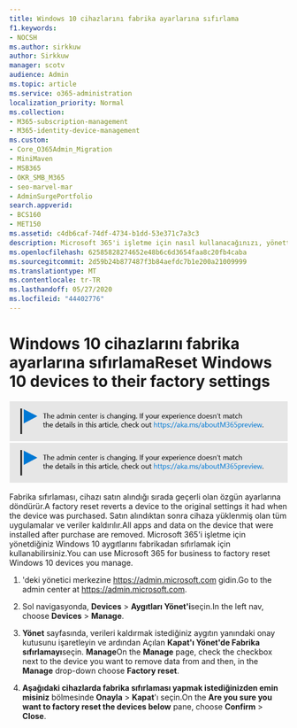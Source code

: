 ```yaml
---
title: Windows 10 cihazlarını fabrika ayarlarına sıfırlama
f1.keywords:
- NOCSH
ms.author: sirkkuw
author: Sirkkuw
manager: scotv
audience: Admin
ms.topic: article
ms.service: o365-administration
localization_priority: Normal
ms.collection:
- M365-subscription-management
- M365-identity-device-management
ms.custom:
- Core_O365Admin_Migration
- MiniMaven
- MSB365
- OKR_SMB_M365
- seo-marvel-mar
- AdminSurgePortfolio
search.appverid:
- BCS160
- MET150
ms.assetid: c4db6caf-74df-4734-b1dd-53e371c7a3c3
description: Microsoft 365'i işletme için nasıl kullanacağınızı, yönettiğiniz Windows 10 aygıtlarını fabrikadan sıfırlamak için nasıl kullanacağınızı ve satın alma sırasında orijinal ayarlarına geri nasıl geri çevirdiğinizi öğrenin.
ms.openlocfilehash: 62585828274652e48b6c6d3654faa8c20fb4caba
ms.sourcegitcommit: 2d59b24b877487f3b84aefdc7b1e200a21009999
ms.translationtype: MT
ms.contentlocale: tr-TR
ms.lasthandoff: 05/27/2020
ms.locfileid: "44402776"
---
```

# <a name="reset-windows-10-devices-to-their-factory-settings"></a><span data-ttu-id="93d83-103">Windows 10 cihazlarını fabrika ayarlarına sıfırlama</span><span class="sxs-lookup"><span data-stu-id="93d83-103">Reset Windows 10 devices to their factory settings</span></span>

<span data-ttu-id="93d83-104">[![Yönetim merkezinin değiştiğini size bildirmeye yarayan etiket ve daha fazla ayrıntıyı aka.ms/aboutM365preview sayfasında bulabilirsiniz.](../media/m365admincenterchanging.png)](https://docs.microsoft.com/office365/admin/microsoft-365-admin-center-preview)</span><span class="sxs-lookup"><span data-stu-id="93d83-104">[![Label to let you know the admin center is changing and you can find more details at aka.ms/aboutM365preview.](../media/m365admincenterchanging.png)](https://docs.microsoft.com/office365/admin/microsoft-365-admin-center-preview)</span></span>

<span data-ttu-id="93d83-105">Fabrika sıfırlaması, cihazı satın alındığı sırada geçerli olan özgün ayarlarına döndürür.</span><span class="sxs-lookup"><span data-stu-id="93d83-105">A factory reset reverts a device to the original settings it had when the device was purchased.</span></span> <span data-ttu-id="93d83-106">Satın alındıktan sonra cihaza yüklenmiş olan tüm uygulamalar ve veriler kaldırılır.</span><span class="sxs-lookup"><span data-stu-id="93d83-106">All apps and data on the device that were installed after purchase are removed.</span></span> <span data-ttu-id="93d83-107">Microsoft 365'i işletme için yönetdiğiniz Windows 10 aygıtlarını fabrikadan sıfırlamak için kullanabilirsiniz.</span><span class="sxs-lookup"><span data-stu-id="93d83-107">You can use Microsoft 365 for business to factory reset Windows 10 devices you manage.</span></span>
  
1. <span data-ttu-id="93d83-108">'deki yönetici merkezine <a href="https://go.microsoft.com/fwlink/p/?linkid=837890" target="_blank">https://admin.microsoft.com</a> gidin.</span><span class="sxs-lookup"><span data-stu-id="93d83-108">Go to the admin center at <a href="https://go.microsoft.com/fwlink/p/?linkid=837890" target="_blank">https://admin.microsoft.com</a>.</span></span>
    
2. <span data-ttu-id="93d83-109">Sol navigasyonda, **Devices** \> **Aygıtları Yönet'i**seçin.</span><span class="sxs-lookup"><span data-stu-id="93d83-109">In the left nav, choose **Devices** \> **Manage**.</span></span>

3. <span data-ttu-id="93d83-110">**Yönet** sayfasında, verileri kaldırmak istediğiniz aygıtın yanındaki onay kutusunu işaretleyin ve ardından Açılan **Kapat'ı Yönet'de Fabrika sıfırlamayı**seçin. **Manage**</span><span class="sxs-lookup"><span data-stu-id="93d83-110">On the **Manage** page, check the checkbox next to the device you want to remove data from and then, in the **Manage** drop-down choose **Factory reset**.</span></span>
    
4. <span data-ttu-id="93d83-111">**Aşağıdaki cihazlarda fabrika sıfırlaması yapmak istediğinizden emin misiniz** bölmesinde **Onayla** \> **Kapat**'ı seçin.</span><span class="sxs-lookup"><span data-stu-id="93d83-111">On the **Are you sure you want to factory reset the devices below** pane, choose **Confirm** \> **Close**.</span></span>
    
  

